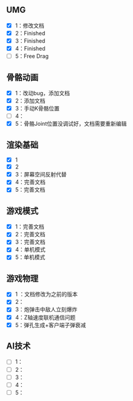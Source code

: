 ## UMG

- [x] 1：修改文档
- [x] 2：Finished
- [x] 3：Finished
- [x] 4：Finished
- [ ] 5：Free Drag

## 骨骼动画

- [x] 1：改动bug，添加文档
- [x] 2：添加文档
- [x] 3：手动K骨骼位置
- [ ] 4：
- [x] 5：骨骼Joint位置没调试好，文档需要重新编辑

## 渲染基础

- [x] 1
- [x] 2
- [x] 3：屏幕空间反射代替
- [x] 4：完善文档
- [x] 5：完善文档

## 游戏模式

- [x] 1：完善文档
- [x] 2：完善文档
- [x] 3：完善文档
- [x] 4：单机模式
- [x] 5：单机模式

## 游戏物理

- [x] 1 ：文档修改为之前的版本
- [x] 2：
- [x] 3：炮弹击中敌人立刻爆炸
- [x] 4：Z轴速度联机通信问题
- [x] 5：弹孔生成+客户端子弹衰减

## AI技术

- [ ] 1：
- [ ] 2：
- [ ] 3：
- [ ] 4：
- [ ] 5：